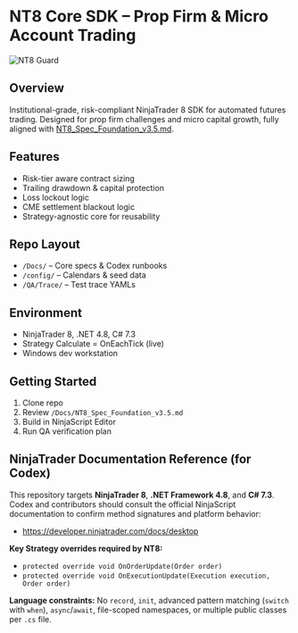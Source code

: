 # NT8 Core SDK – Prop Firm & Micro Account Trading
![NT8 Guard](https://github.com/moshin34/nt8-sdk-foundation-v3/actions/workflows/nt8-guard.yml/badge.svg)

## Overview
Institutional-grade, risk-compliant NinjaTrader 8 SDK for automated futures trading.
Designed for prop firm challenges and micro capital growth, fully aligned with [NT8_Spec_Foundation_v3.5.md](Docs/NT8_Spec_Foundation_v3.5.md).

## Features
- Risk-tier aware contract sizing
- Trailing drawdown & capital protection
- Loss lockout logic
- CME settlement blackout logic
- Strategy-agnostic core for reusability

## Repo Layout
- `/Docs/` – Core specs & Codex runbooks
- `/config/` – Calendars & seed data
- `/QA/Trace/` – Test trace YAMLs

## Environment
- NinjaTrader 8, .NET 4.8, C# 7.3
- Strategy Calculate = OnEachTick (live)
- Windows dev workstation

## Getting Started
1. Clone repo
2. Review `/Docs/NT8_Spec_Foundation_v3.5.md`
3. Build in NinjaScript Editor
4. Run QA verification plan

## NinjaTrader Documentation Reference (for Codex)
This repository targets **NinjaTrader 8**, **.NET Framework 4.8**, and **C# 7.3**.  
Codex and contributors should consult the official NinjaScript documentation to confirm method signatures and platform behavior:

- https://developer.ninjatrader.com/docs/desktop

**Key Strategy overrides required by NT8:**
- `protected override void OnOrderUpdate(Order order)`
- `protected override void OnExecutionUpdate(Execution execution, Order order)`

**Language constraints:** No `record`, `init`, advanced pattern matching (`switch` with `when`), `async`/`await`, file-scoped namespaces, or multiple public classes per `.cs` file.

